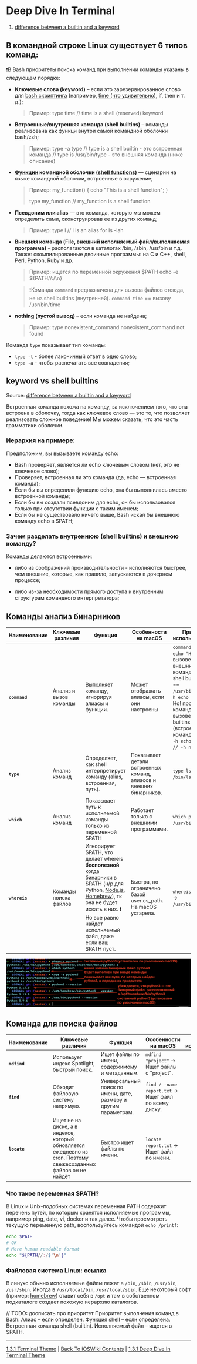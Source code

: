 # Deep Dive In Terminal

1) [difference between a builtin and a keyword](https://askubuntu.com/a/590335)

## В командной строке Linux существует 6 типов команд:

❗В Bash приоритеты поиска команд при выполнении команды указаны в следующем порядке:

* **Ключевые слова (keyword)** – если это зарезервированное слово для [bash скриптинга](./1.3.3%20CLI/1.3.3.1%20Shells.md) (например, [time (что удивительно)](https://askubuntu.com/a/1054460), if, then и т. д.);
    > Пример: 
    > type time // time is a shell (reserved) keyword

* **Встроенные/внутренняя команда (shell builtins)** – команды реализована как функци внутри самой командной оболочки bash/zsh;
    > Пример: 
    > type -a type 
    > // type is a shell builtin - это встроенная команда
    > // type is /usr/bin/type - это внешняя команда (ниже описание)

* **[Функции](/2%20ComputerScience/2.2%20Languages/2.2.2%20Paradigm/2.2.2.1%20Declarative/2.2.2.1.1%20FunctionalProgramming(FP).md) командной оболочки ([shell functions](https://bash.cyberciti.biz/guide/Writing_your_first_shell_function))** — сценарии на языке командной оболочки, встроенные в окружение;
    > Пример: 
    > my_function() { echo "This is a shell function"; }
    > 
    > type my_function // my_function is a shell function

* **Псевдоним или alias** — это команда, которую мы можем определить сами, сконструировав ее из других команд;
    > Пример: 
    > type l // l is an alias for ls -lah

* **Внешняя команда (File, внешний исполняемый файл/выполняемая программа)** - располагаются в каталогах /bin, /sbin, /usr/bin и т.д. Также: скомпилированные двоичные программы: на C и C++, shell, Perl, Python, Ruby и др. 
    > Пример: 
    > ищется по переменной окружения $PATH
    > echo -e ${PATH//:/\\n}

    > ❗Команда `command` предназначена для вызова файлов отсюда, не из shell builtins (внутренней). `command time` == вызову /usr/bin/time

* **nothing (пустой вывод)** – если команда не найдена;
    > Пример: 
    > type nonexistent_command
    > nonexistent_command not found

Команда `type` показывает тип команды:
* `type -t` - более лаконичный ответ в одно слово;
* `type -a` - чтобы распечатать все совпадения;

## keyword vs shell builtins

Source: [difference between a builtin and a keyword](https://askubuntu.com/a/590335)

Встроенная команда похожа на команду, за исключением того, что она встроена в оболочку, тогда как ключевое слово — это то, что позволяет реализовать сложное поведение! Мы можем сказать, что это часть грамматики оболочки.

### Иерархия на примере:
Предположим, вы вызываете команду echo:
* Bash проверяет, является ли echo ключевым словом (нет, это не ключевое слово);
* Проверяет, встроенная ли это команда (да, echo — встроенная команда);
* Если бы вы определили функцию echo, она бы выполнилась вместо встроенной команды;
* Если бы вы создали псевдоним для echo, он бы использовался только при отсутствии функции с таким именем;
* Если бы не существовало ничего выше, Bash искал бы внешнюю команду echo в $PATH;

### Зачем разделать внутреннюю (shell builtins) и внешнюю команду?

Команды делаются встроенными:

* либо из соображений производительности - исполняются быстрее, чем внешние, которые, как правило, запускаются в дочернем процессе;

* либо из-за необходимости прямого доступа к внутренним структурам командного интерпретатора;

## Команды анализ бинарников

| **Наименование** | **Ключевые различия** | **Функция** | **Особенности на macOS** | **Пример использования** |
|-------------|-------------|-------------|--------------------------|---------------------------|
| **`command`** | Анализ и вызов команды | Выполняет команду, игнорируя алиасы и функции. | Может отображать алиасы, если они настроены | `command time -h echo "Hello"` вызовет внешнюю команду (не shell builtins) == `/usr/bin/time -h echo "Hello"`. Но! просто команда time вызовет  shell builtins (встроенную команду): `time -h echo "Hello" // -h not found` |
| **`type`**  | Анализ команд | Определяет, как shell интерпретирует команду (alias, встроенная, путь). | Показывает детали встроенных команд, алиасов и внешних бинарников. | `type ls` → `ls is /bin/ls` |
| **`which`** |  Анализ команд | Показывает путь к исполняемой команды только из переменной $PATH | Работает только с внешними программами. | `which python` → `/usr/bin/python` |
| **`whereis`** | Команды поиска файлов | Игнорирует $PATH, что делает whereis **бесполезной** когда бинарники в $PATH (н/р для Python, [Node.js](/4%20Linkage/4.2%20IosDevTools/4.2.1%20Building/4.2.1.0%20PackageManager/4.2.1.0.2%20NodePM.md), [Homebrew](/4%20Linkage/4.2%20IosDevTools/4.2.1%20Building/4.2.1.0%20PackageManager/4.2.1.0.1%20Homebrew.md)), тк она не будет искать в них. ❗ Но все равно найдет исполняемый файл, даже если ваш $PATH пуст. | Быстра, но ограничено базой user.cs_path. На macOS устарела. | `whereis python` → `/usr/bin/python` |

![](https://github.com/eldaroid/pictures/blob/master/iOSWiki/Common/DeepDiveInTerminal.png?raw=true)

## Команда для поиска файлов

| **Наименование** | **Ключевые различия** | **Функция** | **Особенности на macOS** | **Пример использования** |
|-------------------------------|-----------------------|-------------|--------------------------|---------------------------|
| **`mdfind`** | Использует индекс Spotlight, быстрый поиск. | Ищет файлы по имени, содержимому и метаданным. | `mdfind "project"` → Ищет файлы с "project". |
| **`find`** | Обходит файловую систему напрямую. | Универсальный поиск по имени, дате, размеру и другим параметрам. | `find / -name report.txt` → Ищет файл по всему диску. |
| **`locate`** | Ищет не на диске, а в индексе, который обновляется ежедневно из cron. Поэтому свежесозданных файлов он не найдёт | Быстро ищет файлы по имени. | `locate report.txt` → Ищет файл по имени. |

### Что такое переменная $PATH?

В Linux и Unix-подобных системах переменная PATH содержит перечень путей, по которым хранятся исполняемые программы, например ping, date, vi, docker и так далее. Чтобы просмотреть текущую переменную path, воспользуйтесь командой `echo /printf`:

```bash
echo $PATH
# OR
# More human readable format 
echo "${PATH//:/$'\n'}"
```

### Файловая система Linux: [ссылка](/2%20ComputerScience/2.0%20Linux/2.0.3%20FileSystemLinux.md)

В линукс обычно исполняемые файлы лежат в `/bin`, `/sbin`, `/usr/bin`, `/usr/sbin`.
Иногда в `/usr/local/bin`, `/usr/local/sbin`.
Еще некоторый софт (пример: [homebrew](/4%20Linkage/4.2%20IosDevTools/4.2.1%20Building/4.2.1.0%20PackageManager/4.2.1.0.1%20Homebrew.md)) ставит себя в `/opt` и там в собственном подкаталоге создает похожую иерархию каталогов.







// TODO: доописать про приоритет
Приоритет выполнения команд в Bash:
Алиас – если определен.
Функция shell – если определена.
Встроенная команда shell (builtin).
Исполняемый файл – ищется в $PATH.




---

[1.3.1 Terminal Theme](./1.3.0%20Teminal.md) | [Back To iOSWiki Contents](https://github.com/eldaroid/iOSWiki) |  [1.3.1 Deep Dive In Terminal Theme](./1.3.1%20DeepDiveInTerminal.md)